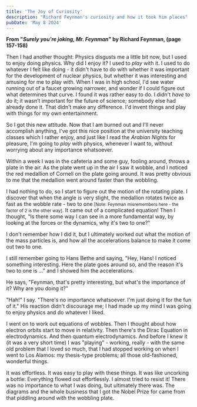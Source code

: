 ```yaml
---
title: 'The Joy of Curiosity'
description: "Richard Feynman's curiosity and how it took him places"
pubDate: 'May 8 2024'
---
```


**From "_Surely you're joking, Mr. Feynman_" by Richard Feynman, (page 157-158)**

Then I had another thought: Physics disgusts me a little bit now, but I used to enjoy doing physics. Why did I enjoy it? I used to _play_ with it. I used to do whatever I felt like doing - it didn't have to do with whether it was important for the development of nuclear physics, but whether it was interesting and amusing for me to play with. When I was in high school, I'd see water running out of a faucet growing narrower, and wonder if I could figure out what determines that curve. I found it was rather easy to do. I didn't _have_ to do it; it wasn't important for the future of science; somebody else had already done it. That didn't make any difference. I'd invent things and play with things for my own entertainment.

So I got this new attitude. Now that I am burned out and I'll never accomplish anything, I've got this nice position at the university teaching classes which I rather enjoy, and just like I read the _Arabian Nights_ for pleasure, I'm going to _play_ with physics, whenever I want to, without worrying about any importance whatsoever.

Within a week I was in the cafeteria and some guy, fooling around, throws a plate in the air. As the plate went up in the air I saw it wobble, and I noticed the red medallion of Cornell on the plate going around. It was pretty obvious to me that the medallion went around faster than the wobbling.

I had nothing to do, so I start to figure out the motion of the rotating plate. I discover that when the angle is very slight, the medallion rotates twice as fast as the wobble rate - two to one <small>[Note: Feynman misremembers here - the factor of 2 is the other way]</small>. It came out of a complicated equation! Then I thought, "Is there some way I can see in a more fundamental way, by looking at the forces or the dynamics, why it's two to one?"

I don't remember how I did it, but I ultimately worked out what the motion of the mass particles is, and how all the accelerations balance to make it come out two to one.

I still remember going to Hans Bethe and saying, "Hey, Hans! I noticed something interesting. Here the plate goes around so, and the reason it's two to one is ..." and I showed him the accelerations.

He says, "Feynman, that's pretty interesting, but what's the importance of it? Why are you doing it?"

"Hah!" I say. "There's no importance whatsoever. I'm just doing it for the fun of it." His reaction didn't discourage me; I had made up my mind I was going to enjoy physics and do whatever I liked.

I went on to work out equations of wobbles. Then I thought about how electron orbits start to move in relativity. Then there's the Dirac Equation in electrodynamics. And then quantum electrodynamics. And before I knew it (it was a very short time) I was "playing" - working, really - with the same old problem that I loved so much, that I had stopped working on when I went to Los Alamos: my thesis-type problems; all those old-fashioned, wonderful things.

It was effortless. It was easy to play with these things. It was like uncorking a bottle: Everything flowed out effortlessly. I almost tried to resist it! There was no importance to what I was doing, but ultimately there was. The diagrams and the whole business that I got the Nobel Prize for came from that piddling around with the wobbling plate.

